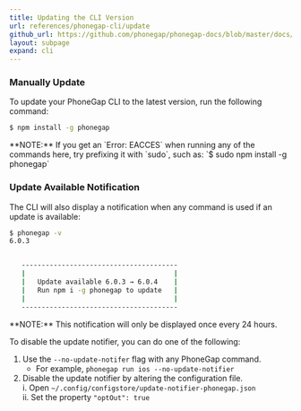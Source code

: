 ```yaml
---
title: Updating the CLI Version
url: references/phonegap-cli/update
github_url: https://github.com/phonegap/phonegap-docs/blob/master/docs/references/phonegap-cli/update.html.md
layout: subpage
expand: cli
---
```

 
### Manually Update

To update your PhoneGap CLI to the latest version, run the following command:

```bash
$ npm install -g phonegap
```

<div class="alert--info">**NOTE:** If you get an `Error: EACCES` when running any of the commands here, try prefixing it with `sudo`, such as:
    `$ sudo npm install -g phonegap` </div>

### Update Available Notification

The CLI will also display a notification when any command is used if an update is available:

```bash
$ phonegap -v
6.0.3


   ---------------------------------------
   |                                     |
   |   Update available 6.0.3 → 6.0.4    |
   |   Run npm i -g phonegap to update   |
   |                                     |
   ---------------------------------------
```

<div class="alert--info">**NOTE:** This notification will only be displayed once every 24 hours.</div>

To disable the update notifier, you can do one of the following:

1. Use the `--no-update-notifer` flag with any PhoneGap command.
    * For example, `phonegap run ios --no-update-notifier`
2. Disable the update notifier by altering the configuration file.  
    i. Open `~/.config/configstore/update-notifier-phonegap.json`  
    ii. Set the property `"optOut": true`
